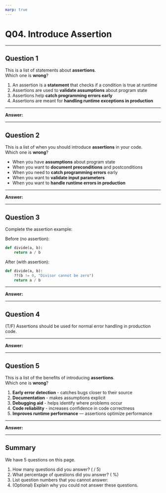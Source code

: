 ```yaml
---
marp: true
---
```


# Q04. Introduce Assertion

---

## Question 1

This is a list of statements about **assertions**.  
Which one is **wrong**?

1. An assertion is a **statement** that checks if a condition is true at runtime  
2. Assertions are used to **validate assumptions** about program state  
3. Assertions help **catch programming errors early**  
4. Assertions are meant for **handling runtime exceptions in production**

---

**Answer:**


---

## Question 2

This is a list of when you should introduce **assertions** in your code.  
Which one is **wrong**?

- When you have **assumptions** about program state
- When you want to **document preconditions** and postconditions
- When you need to **catch programming errors** early
- When you want to **validate input parameters**
- When you want to **handle runtime errors in production**

---

**Answer:**


---

## Question 3

Complete the assertion example:

Before (no assertion):

```python
def divide(a, b):
    return a / b
```

After (with assertion):

```python
def divide(a, b):
    ??(b != 0, "Divisor cannot be zero")
    return a / b
```

---

**Answer:**


---

## Question 4

(T/F) Assertions should be used for normal error handling in production code.

---

**Answer:**


---

## Question 5

This is a list of the benefits of introducing **assertions**.  
Which one is **wrong**?

1. **Early error detection** - catches bugs closer to their source
2. **Documentation** - makes assumptions explicit
3. **Debugging aid** - helps identify where problems occur
4. **Code reliability** - increases confidence in code correctness
5. **Improves runtime performance** — assertions optimize performance

---

**Answer:**


---

## Summary

We have 5 questions on this page.

1. How many questions did you answer? ( / 5)
2. What percentage of questions did you answer? (  %)
3. List question numbers that you cannot answer:
4. (Optional) Explain why you could not answer these questions.
